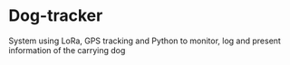 # Dog-tracker

System using LoRa, GPS tracking and Python to monitor, log and present information of the carrying dog
